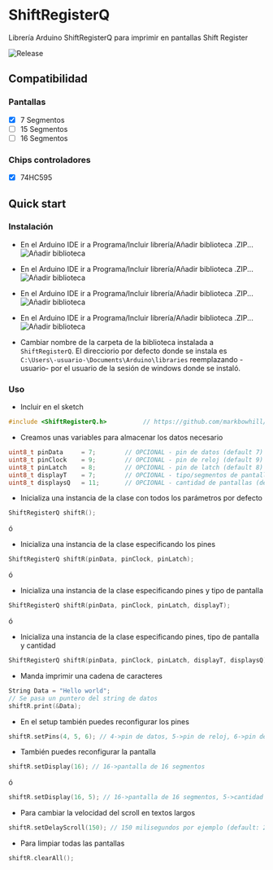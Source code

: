 # ShiftRegisterQ

Librería Arduino ShiftRegisterQ para imprimir en pantallas Shift Register

![Release](https://img.shields.io/github/v/release/markbowhill/ShiftRegisterQ)

## Compatibilidad

### Pantallas

- [x] 7 Segmentos
- [ ] 15 Segmentos
- [ ] 16 Segmentos

### Chips controladores

- [x] 74HC595

## Quick start

### Instalación

 - En el Arduino IDE ir a Programa/Incluir librería/Añadir biblioteca .ZIP...
  ![Añadir biblioteca](https://i.ibb.co/d58kTHk/1.jpg)

 - En el Arduino IDE ir a Programa/Incluir librería/Añadir biblioteca .ZIP...
  ![Añadir biblioteca](https://i.ibb.co/rHjxCHk/2.jpg)

 - En el Arduino IDE ir a Programa/Incluir librería/Añadir biblioteca .ZIP...
  ![Añadir biblioteca](https://i.ibb.co/VMTwWM2/3.jpg)

 - En el Arduino IDE ir a Programa/Incluir librería/Añadir biblioteca .ZIP...
  ![Añadir biblioteca](https://i.ibb.co/NWZthZQ/4.jpg)

 - Cambiar nombre de la carpeta de la biblioteca instalada a `ShiftRegisterQ`. El direcciorio por defecto donde se instala es `C:\Users\-usuario-\Documents\Arduino\libraries`
 reemplazando -usuario- por el usuario de la sesión de windows donde se instaló.


### Uso
- Incluir en el sketch
```cpp
#include <ShiftRegisterQ.h>          // https://github.com/markbowhill/ShitfRegisterQ
```

- Creamos unas variables para almacenar los datos necesario
```cpp
uint8_t pinData     = 7;        // OPCIONAL - pin de datos (default 7)
uint8_t pinClock    = 9;        // OPCIONAL - pin de reloj (default 9)
uint8_t pinLatch    = 8;        // OPCIONAL - pin de latch (default 8)
uint8_t displayT    = 7;        // OPCIONAL - tipo/segmentos de pantalla (default: pantalla 7 segmentos)
uint8_t displaysQ   = 11;       // OPCIONAL - cantidad de pantallas (default: 1)
```

- Inicializa una instancia de la clase con todos los parámetros por defecto
```cpp
ShiftRegisterQ shiftR();
```

ó

- Inicializa una instancia de la clase especificando los pines
```cpp
ShiftRegisterQ shiftR(pinData, pinClock, pinLatch);
```

ó

- Inicializa una instancia de la clase especificando pines y tipo de pantalla
```cpp
ShiftRegisterQ shiftR(pinData, pinClock, pinLatch, displayT);
```

ó

- Inicializa una instancia de la clase especificando pines, tipo de pantalla y cantidad
```cpp
ShiftRegisterQ shiftR(pinData, pinClock, pinLatch, displayT, displaysQ);
```

- Manda imprimir una cadena de caracteres
```cpp
String Data = "Hello world";
// Se pasa un puntero del string de datos
shiftR.print(&Data); 
```

- En el setup también puedes reconfigurar los pines
```cpp
shiftR.setPins(4, 5, 6); // 4->pin de datos, 5->pin de reloj, 6->pin de latch
```

- También puedes reconfigurar la pantalla
```cpp
shiftR.setDisplay(16); // 16->pantalla de 16 segmentos
```

ó

```cpp
shiftR.setDisplay(16, 5); // 16->pantalla de 16 segmentos, 5->cantidad pantallas
```

- Para cambiar la velocidad del scroll en textos largos
```cpp
shiftR.setDelayScroll(150); // 150 milisegundos por ejemplo (default: 200)
```

- Para limpiar todas las pantallas
```cpp
shiftR.clearAll();
```